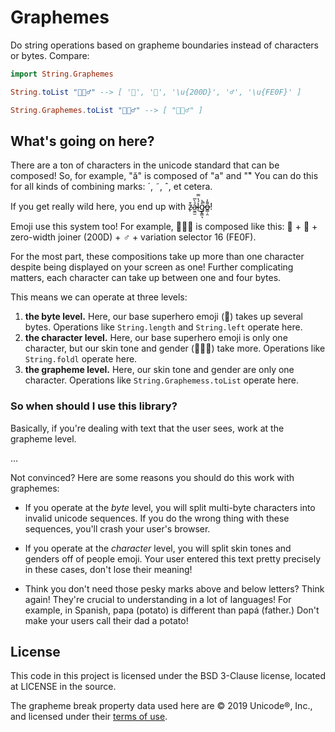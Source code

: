 # Graphemes

Do string operations based on grapheme boundaries instead of characters or bytes.
Compare:

```elm
import String.Graphemes

String.toList "🦸🏽‍♂️" --> [ '🦸', '🏽', '\u{200D}', '♂', '\u{FE0F}' ]

String.Graphemes.toList "🦸🏽‍♂️" --> [ "🦸🏽‍♂️" ]
```

## What's going on here?

There are a ton of characters in the unicode standard that can be composed!
So, for example, "ӑ" is composed of "a" and "̆"
You can do this for all kinds of combining marks: ´, ˜, ˆ, et cetera.

If you get really wild here, you end up with z̴̙͒ả̴̫̼̫̀̅ĺ̴̔̿͜g̷̨͇͉̊͐̚o̶̳̣̯͌̓!

Emoji use this system too!
For example, 🦸🏽‍♂️ is composed like this: 🦸 + 🏽 + zero-width joiner (200D) + ♂ + variation selector 16 (FE0F).

For the most part, these compositions take up more than one character despite being displayed on your screen as one!
Further complicating matters, each character can take up between one and four bytes.

This means we can operate at three levels:

1. **the byte level.**
   Here, our base superhero emoji (🦸) takes up several bytes.
   Operations like `String.length` and `String.left` operate here.
2. **the character level.**
   Here, our base superhero emoji is only one character, but our skin tone and gender (🦸🏽‍♂️) take more.
   Operations like `String.foldl` operate here.
3. **the grapheme level.**
   Here, our skin tone and gender are only one character.
   Operations like `String.Graphemess.toList` operate here.

### So when should I use this library?

Basically, if you're dealing with text that the user sees, work at the grapheme level.

…

Not convinced?
Here are some reasons you should do this work with graphemes:

- If you operate at the *byte* level, you will split multi-byte characters into invalid unicode sequences.
  If you do the wrong thing with these sequences, you'll crash your user's browser.

- If you operate at the *character* level, you will split skin tones and genders off of people emoji.
  Your user entered this text pretty precisely in these cases, don't lose their meaning!

- Think you don't need those pesky marks above and below letters?
  Think again!
  They're crucial to understanding in a lot of languages!
  For example, in Spanish, papa (potato) is different than papá (father.)
  Don't make your users call their dad a potato!

## License

This code in this project is licensed under the BSD 3-Clause license, located at LICENSE in the source.

The grapheme break property data used here are © 2019 Unicode®, Inc., and licensed under their [terms of use](http://www.unicode.org/terms_of_use.html).
